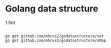 Golang data structure
==========================
1.Set
<pre><code>
go get github.com/mhcvs2/godatastructure/set
go get github.com/mhcvs2/godatastructure/oMap
</pre></code>